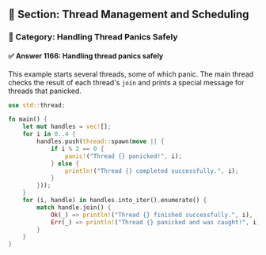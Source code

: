 ## 📘 Section: Thread Management and Scheduling  
### 🔹 Category: Handling Thread Panics Safely  
#### ✅ Answer 1166: Handling thread panics safely

This example starts several threads, some of which panic. The main thread checks the result of each thread's `join` and prints a special message for threads that panicked.

```rust
use std::thread;

fn main() {
    let mut handles = vec![];
    for i in 0..4 {
        handles.push(thread::spawn(move || {
            if i % 2 == 0 {
                panic!("Thread {} panicked!", i);
            } else {
                println!("Thread {} completed successfully.", i);
            }
        }));
    }
    for (i, handle) in handles.into_iter().enumerate() {
        match handle.join() {
            Ok(_) => println!("Thread {} finished successfully.", i),
            Err(_) => println!("Thread {} panicked and was caught!", i),
        }
    }
}
```
